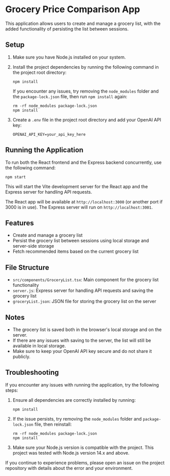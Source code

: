 # Grocery Price Comparison App

This application allows users to create and manage a grocery list, with the added functionality of persisting the list between sessions.

## Setup

1. Make sure you have Node.js installed on your system.

2. Install the project dependencies by running the following command in the project root directory:

   ```
   npm install
   ```

   If you encounter any issues, try removing the `node_modules` folder and the `package-lock.json` file, then run `npm install` again:

   ```
   rm -rf node_modules package-lock.json
   npm install
   ```

3. Create a `.env` file in the project root directory and add your OpenAI API key:

   ```
   OPENAI_API_KEY=your_api_key_here
   ```

## Running the Application

To run both the React frontend and the Express backend concurrently, use the following command:

```
npm start
```

This will start the Vite development server for the React app and the Express server for handling API requests.

The React app will be available at `http://localhost:3000` (or another port if 3000 is in use).
The Express server will run on `http://localhost:3001`.

## Features

- Create and manage a grocery list
- Persist the grocery list between sessions using local storage and server-side storage
- Fetch recommended items based on the current grocery list

## File Structure

- `src/components/GroceryList.tsx`: Main component for the grocery list functionality
- `server.js`: Express server for handling API requests and saving the grocery list
- `groceryList.json`: JSON file for storing the grocery list on the server

## Notes

- The grocery list is saved both in the browser's local storage and on the server.
- If there are any issues with saving to the server, the list will still be available in local storage.
- Make sure to keep your OpenAI API key secure and do not share it publicly.

## Troubleshooting

If you encounter any issues with running the application, try the following steps:

1. Ensure all dependencies are correctly installed by running:
   ```
   npm install
   ```

2. If the issue persists, try removing the `node_modules` folder and `package-lock.json` file, then reinstall:
   ```
   rm -rf node_modules package-lock.json
   npm install
   ```

3. Make sure your Node.js version is compatible with the project. This project was tested with Node.js version 14.x and above.

If you continue to experience problems, please open an issue on the project repository with details about the error and your environment.
